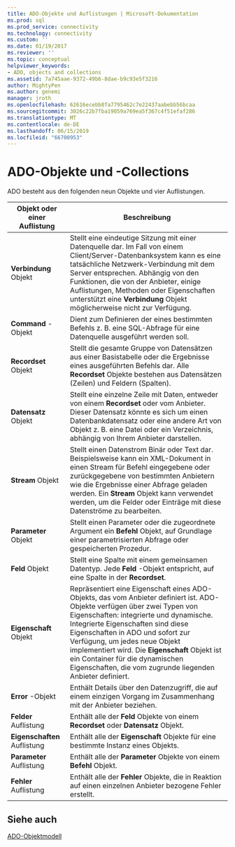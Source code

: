 ```yaml
---
title: ADO-Objekte und Auflistungen | Microsoft-Dokumentation
ms.prod: sql
ms.prod_service: connectivity
ms.technology: connectivity
ms.custom: ''
ms.date: 01/19/2017
ms.reviewer: ''
ms.topic: conceptual
helpviewer_keywords:
- ADO, objects and collections
ms.assetid: 7a745aae-9372-49b6-8dae-b9c93e5f3216
author: MightyPen
ms.author: genemi
manager: jroth
ms.openlocfilehash: 62616ecebb8fa7795462c7e22437aabebb56bcaa
ms.sourcegitcommit: 3026c22b7fba19059a769ea5f367c4f51efaf286
ms.translationtype: MT
ms.contentlocale: de-DE
ms.lasthandoff: 06/15/2019
ms.locfileid: "66700953"
---
```

# <a name="ado-objects-and-collections"></a>ADO-Objekte und -Collections
ADO besteht aus den folgenden neun Objekte und vier Auflistungen.  
  
|Objekt oder einer Auflistung|Beschreibung|  
|--------------------------|-----------------|  
|**Verbindung** Objekt|Stellt eine eindeutige Sitzung mit einer Datenquelle dar. Im Fall von einem Client/Server-Datenbanksystem kann es eine tatsächliche Netzwerk-Verbindung mit dem Server entsprechen. Abhängig von den Funktionen, die von der Anbieter, einige Auflistungen, Methoden oder Eigenschaften unterstützt eine **Verbindung** Objekt möglicherweise nicht zur Verfügung.|  
|**Command** -Objekt|Dient zum Definieren der eines bestimmten Befehls z. B. eine SQL-Abfrage für eine Datenquelle ausgeführt werden soll.|  
|**Recordset** Objekt|Stellt die gesamte Gruppe von Datensätzen aus einer Basistabelle oder die Ergebnisse eines ausgeführten Befehls dar. Alle **Recordset** Objekte bestehen aus Datensätzen (Zeilen) und Feldern (Spalten).|  
|**Datensatz** Objekt|Stellt eine einzelne Zeile mit Daten, entweder von einem **Recordset** oder vom Anbieter. Dieser Datensatz könnte es sich um einen Datenbankdatensatz oder eine andere Art von Objekt z. B. eine Datei oder ein Verzeichnis, abhängig von Ihrem Anbieter darstellen.|  
|**Stream** Objekt|Stellt einen Datenstrom Binär oder Text dar. Beispielsweise kann ein XML-Dokument in einen Stream für Befehl eingegebene oder zurückgegebene von bestimmten Anbietern wie die Ergebnisse einer Abfrage geladen werden. Ein **Stream** Objekt kann verwendet werden, um die Felder oder Einträge mit diese Datenströme zu bearbeiten.|  
|**Parameter** Objekt|Stellt einen Parameter oder die zugeordnete Argument ein **Befehl** Objekt, auf Grundlage einer parametrisierten Abfrage oder gespeicherten Prozedur.|  
|**Feld** Objekt|Stellt eine Spalte mit einem gemeinsamen Datentyp. Jede **Feld** -Objekt entspricht, auf eine Spalte in der **Recordset**.|  
|**Eigenschaft** Objekt|Repräsentiert eine Eigenschaft eines ADO-Objekts, das vom Anbieter definiert ist. ADO-Objekte verfügen über zwei Typen von Eigenschaften: integrierte und dynamische. Integrierte Eigenschaften sind diese Eigenschaften in ADO und sofort zur Verfügung, um jedes neue Objekt implementiert wird. Die **Eigenschaft** Objekt ist ein Container für die dynamischen Eigenschaften, die vom zugrunde liegenden Anbieter definiert.|  
|**Error** -Objekt|Enthält Details über den Datenzugriff, die auf einem einzigen Vorgang im Zusammenhang mit der Anbieter beziehen.|  
|**Felder** Auflistung|Enthält alle der **Feld** Objekte von einem **Recordset** oder **Datensatz** Objekt.|  
|**Eigenschaften** Auflistung|Enthält alle der **Eigenschaft** Objekte für eine bestimmte Instanz eines Objekts.|  
|**Parameter** Auflistung|Enthält alle der **Parameter** Objekte von einem **Befehl** Objekt.|  
|**Fehler** Auflistung|Enthält alle der **Fehler** Objekte, die in Reaktion auf einen einzelnen Anbieter bezogene Fehler erstellt.|  
  
## <a name="see-also"></a>Siehe auch  
 [ADO-Objektmodell](../../../ado/reference/ado-api/ado-object-model.md)
